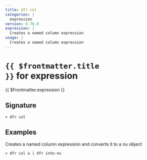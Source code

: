 ```yaml
---
title: dfr col
categories: |
  expression
version: 0.76.0
expression: |
  Creates a named column expression
usage: |
  Creates a named column expression
---
```


# <code>{{ $frontmatter.title }}</code> for expression

<div class='command-title'>{{ $frontmatter.expression }}</div>

## Signature

```> dfr col ```

## Examples

Creates a named column expression and converts it to a nu object
```shell
> dfr col a | dfr into-nu
```
